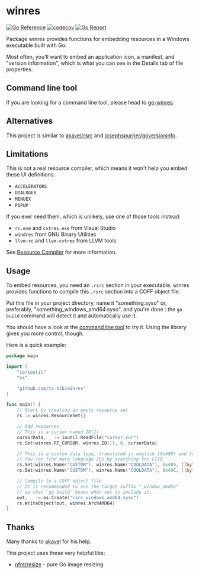 # winres

[![Go Reference](https://pkg.go.dev/badge/github.com/tc-hib/winres.svg)](https://pkg.go.dev/github.com/tc-hib/winres)
[![codecov](https://codecov.io/gh/tc-hib/winres/branch/master/graph/badge.svg?token=JURCYAY1N1)](https://codecov.io/gh/tc-hib/winres)
[![Go Report](https://goreportcard.com/badge/github.com/tc-hib/winres)](https://goreportcard.com/report/github.com/tc-hib/winres)

Package winres provides functions for embedding resources in a Windows executable built with Go.

Most often, you'll want to embed an application icon, a manifest, and "version information", which is what you can see
in the Details tab of file properties.

## Command line tool

If you are looking for a command line tool, please head to [go-winres](https://github.com/tc-hib/go-winres).

## Alternatives

This project is similar to [akavel/rsrc](https://www.github.com/akavel/rsrc/)
and [josephspurrier/goversioninfo](https://github.com/josephspurrier/goversioninfo).

## Limitations

This is not a real resource compiler, which means it won't help you embed these UI definitions:

* `ACCELERATORS`
* `DIALOGEX`
* `MENUEX`
* `POPUP`

If you ever need them, which is unlikely, use one of those tools instead:

* `rc.exe` and `cvtres.exe` from Visual Studio
* `windres` from GNU Binary Utilities
* `llvm-rc` and `llvm-cvtres` from LLVM tools

See [Resource Compiler](https://docs.microsoft.com/en-us/windows/win32/menurc/resource-compiler) for more information.

## Usage

To embed resources, you need an `.rsrc` section in your executable. winres provides functions to compile this `.rsrc`
section into a COFF object file.

Put this file in your project directory, name it "something.syso" or, preferably,
"something_windows_amd64.syso", and you're done :
the `go build` command will detect it and automatically use it.

You should have a look at the [command line tool](https://github.com/tc-hib/go-winres) to try it. Using the library
gives you more control, though.

Here is a quick example:

```go
package main

import (
	"io/ioutil"
	"os"

	"github.com/tc-hib/winres"
)

func main() {
	// Start by creating an empty resource set
	rs := winres.ResourceSet{}

	// Add resources
	// This is a cursor named ID(1)
	cursorData, _ := ioutil.ReadFile("cursor.cur")
	rs.Set(winres.RT_CURSOR, winres.ID(1), 0, cursorData)

	// This is a custom data type, translated in english (0x409) and french (0x40C)
	// You can find more language IDs by searching for LCID
	rs.Set(winres.Name("CUSTOM"), winres.Name("COOLDATA"), 0x409, []byte("Hello World"))
	rs.Set(winres.Name("CUSTOM"), winres.Name("COOLDATA"), 0x40C, []byte("Bonjour Monde"))

	// Compile to a COFF object file
	// It is recommended to use the target suffix "_window_amd64"
	// so that `go build` knows when not to include it.
	out, _ := os.Create("rsrc_windows_amd64.syso")
	rs.WriteObject(out, winres.ArchAMD64)
}
```

## Thanks

Many thanks to [akavel](https://github.com/akavel) for his help.

This project uses these very helpful libs:

* [nfnt/resize](https://github.com/nfnt/resize) - pure Go image resizing
